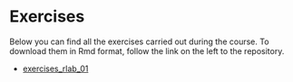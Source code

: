 # Exercises
Below you can find all the exercises carried out during the course. To download them in Rmd format, follow the link on the left to the repository.
* [exercises_rlab_01](./Exercises/exercises_rlab_01.html)
